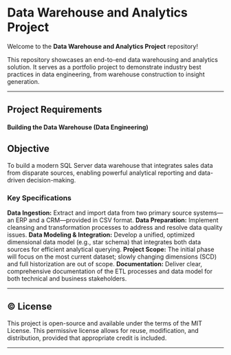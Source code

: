 # Data Warehouse and Analytics Project
Welcome to the **Data Warehouse and Analytics Project** repository!

This repository showcases an end-to-end data warehousing and analytics solution. It serves as a portfolio project to demonstrate industry best practices in data engineering, from warehouse construction to insight generation.

---

## **Project Requirements**

#### Building the Data Warehouse (Data Engineering)

## Objective
To build a modern SQL Server data warehouse that integrates sales data from disparate sources, enabling powerful analytical reporting and data-driven decision-making.

### Key Specifications
**Data Ingestion:** Extract and import data from two primary source systems—an ERP and a CRM—provided in CSV format.
**Data Preparation:** Implement cleansing and transformation processes to address and resolve data quality issues.
**Data Modeling & Integration:** Develop a unified, optimized dimensional data model (e.g., star schema) that integrates both data sources for efficient analytical querying.
**Project Scope:** The initial phase will focus on the most current dataset; slowly changing dimensions (SCD) and full historization are out of scope.
**Documentation:** Deliver clear, comprehensive documentation of the ETL processes and data model for both technical and business stakeholders.

---

## © License

This project is open-source and available under the terms of the MIT License. This permissive license allows for reuse, modification, and distribution, provided that appropriate credit is included.

---
